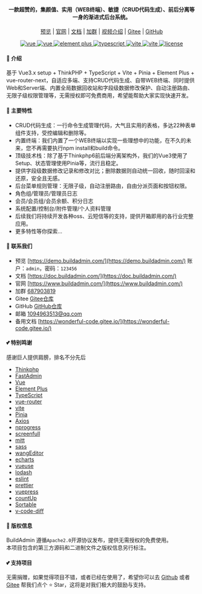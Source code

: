 <br />
<br />
<div align="center">
    <h4>一款超赞的，集颜值、实用（WEB终端）、敏捷（CRUD代码生成）、前后分离等一身的渐进式后台系统。</h4>
</div>

<div align="center">
    <a href="https://demo.buildadmin.com/" target="_blank">预览</a> |
    <a href="https://www.buildadmin.com/" target="_blank">官网</a> |
    <a href="https://doc.buildadmin.com/" target="_blank">文档</a> |
    <a href="https://jq.qq.com/?_wv=1027&k=QwtXa14c" target="_blank">加群</a> |
    <a href="https://wonderful-code.gitee.io/guide/" target="_blank">视频介绍</a> |
    <a href="https://gitee.com/wonderful-code/buildadmin" target="_blank">Gitee</a> |
    <a href="https://github.com/build-admin/BuildAdmin" target="_blank">GitHub</a>
</div>

<p align="center">
    <a href="https://www.thinkphp.cn/" target="_blank">
        <img src="https://img.shields.io/badge/ThinkPHP-%3E6.0-brightgreen" alt="vue">
    </a>
    <a href="https://v3.vuejs.org/" target="_blank">
        <img src="https://img.shields.io/badge/Vue-3.x--Setup-brightgreen" alt="vue">
    </a>
    <a href="https://element-plus.gitee.io/#/zh-CN/component/changelog" target="_blank">
        <img src="https://img.shields.io/badge/Element--Plus-%3E2.1-blue" alt="element plus">
    </a>
    <a href="https://www.tslang.cn/" target="_blank">
        <img src="https://img.shields.io/badge/TypeScript-%3E4.4-blue" alt="typescript">
    </a>
    <a href="https://vitejs.dev/" target="_blank">
        <img src="https://img.shields.io/badge/Vite-%3E2.0-blue" alt="vite">
    </a>
    <a href="https://vitejs.dev/" target="_blank">
        <img src="https://img.shields.io/badge/Pinia-%3E2.0-blue" alt="vite">
    </a>
    <a href="https://gitee.com/wonderful-code/buildadmin/blob/master/LICENSE" target="_blank">
        <img src="https://img.shields.io/badge/license-Apache2.0-blue" alt="license">
    </a>
</p>

#### 🌈 介绍
基于 Vue3.x setup + ThinkPHP + TypeScript + Vite + Pinia + Element Plus + vue-router-next，自适应多端、支持CRUD代码生成、自带WEB终端、同时提供Web和Server端、内置全局数据回收站和字段级数据修改保护、自动注册路由、无限子级权限管理等，无需授权即可免费商用，希望能帮助大家实现快速开发。

#### 🎉 主要特性
- CRUD代码生成：一行命令生成管理代码，大气且实用的表格，多达22种表单组件支持，受控编辑和删除等。
- 内置终端：我们内置了一个WEB终端以实现一些理想中的功能，在不久的未来，您不再需要执行npm install和build命令。
- 顶级技术栈：除了基于Thinkphp6前后端分离架构外，我们的Vue3使用了Setup、状态管理使用Pinia等，流行且稳定。
- 提供字段级数据修改记录和修改对比；删除数据则自动统一回收，随时回滚和还原，安全且无感。
- 后台菜单规则管理：无限子级，自动注册路由，自由分派页面和按钮权限。
- 角色组/管理员/管理员日志
- 会员/会员组/会员余额、积分日志
- 系统配置/控制台/附件管理/个人资料管理
- 后续我们将持续开发各种oss、云短信等的支持，提供开箱即用的各行业完整应用。
- 更多特性等你探索...

#### 🚀 联系我们
- 预览 [https://demo.buildadmin.com/](https://demo.buildadmin.com/) 账户：`admin`，密码：`123456`
- 文档 [https://doc.buildadmin.com/](https://doc.buildadmin.com/)
- 官网 [https://www.buildadmin.com/](https://www.buildadmin.com/)
- 加群 [687903819](https://jq.qq.com/?_wv=1027&k=QwtXa14c)
- Gitee [Gitee仓库](https://gitee.com/wonderful-code/buildadmin)
- GitHub [GitHub仓库](https://github.com/build-admin/BuildAdmin)
- 邮箱 1094963513@qq.com
- 备用文档 [https://wonderful-code.gitee.io/](https://wonderful-code.gitee.io/)

#### 💕 特别鸣谢
感谢巨人提供肩膀，排名不分先后
- [Thinkphp](http://www.thinkphp.cn/)
- [FastAdmin](https://gitee.com/karson/fastadmin)
- [Vue](https://github.com/vuejs/core)
- [Element Plus](https://github.com/element-plus/element-plus)
- [TypeScript](https://github.com/microsoft/TypeScript)
- [vue-router](https://github.com/vuejs/vue-router-next)
- [vite](https://github.com/vitejs/vite)
- [Pinia](https://github.com/vuejs/pinia)
- [Axios](https://github.com/axios/axios)
- [nprogress](https://github.com/rstacruz/nprogress)
- [screenfull](https://github.com/sindresorhus/screenfull.js)
- [mitt](https://github.com/developit/mitt)
- [sass](https://github.com/sass/sass)
- [wangEditor](https://github.com/wangeditor-team/wangEditor)
- [echarts](https://github.com/apache/echarts)
- [vueuse](https://github.com/vueuse/vueuse)
- [lodash](https://github.com/lodash/lodash)
- [eslint](https://github.com/eslint/eslint)
- [prettier](https://github.com/prettier/prettier)
- [vuepress](https://github.com/vuejs/vuepress)
- [countUp](https://github.com/inorganik/countUp.js)
- [Sortable](https://github.com/SortableJS/Sortable)
- [v-code-diff](https://github.com/Shimada666/v-code-diff)

#### 🔐 版权信息
BuildAdmin 遵循`Apache2.0`开源协议发布，提供无需授权的免费使用。\
本项目包含的第三方源码和二进制文件之版权信息另行标注。

#### 💕 支持项目

无需捐赠，如果觉得项目不错，或者已经在使用了，希望你可以去 [Github](https://github.com/build-admin/BuildAdmin) 或者 [Gitee](https://gitee.com/wonderful-code/buildadmin) 帮我们点个 ⭐ Star，这将是对我们极大的鼓励与支持。
